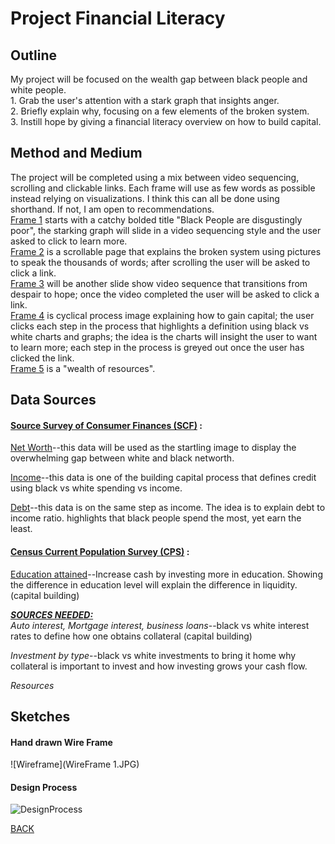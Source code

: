 

# Project Financial Literacy

## Outline
My project will be focused on the wealth gap between black people and white people. <br>
    1.     Grab the user's attention with a stark graph that insights anger.<br>
    2.     Briefly explain why, focusing on a few elements of the broken system.<br>
    3.     Instill hope by giving a financial literacy overview on how to build capital.



## Method and Medium
The project will be completed using a mix between video sequencing, scrolling and clickable links. Each frame will use as few words as possible instead relying on visualizations. I think this can all be done using shorthand. If not, I am open to recommendations. <br> 
<ins>Frame 1</ins> starts with a catchy bolded title "Black People are disgustingly poor", the starking graph will slide in a video sequencing style and the user asked to click to learn more. <br> 
<ins>Frame 2</ins> is a scrollable page that explains the broken system using pictures to speak the thousands of words; after scrolling the user will be asked to click a link. <br> 
<ins>Frame 3</ins> will be another slide show video sequence that transitions from despair to hope; once the video completed the user will be asked to click a link. <br> <ins>Frame 4</ins> is cyclical process image explaining how to gain capital; the user clicks each step in the process that highlights a definition using black vs white charts and graphs; the idea is the charts will insight the user to want to learn more; each step in the process is greyed out once the user has clicked the link. <br>
<ins>Frame 5</ins> is a "wealth of resources". 



## Data Sources
#### [Source Survey of Consumer Finances (SCF)](https://www.federalreserve.gov/econres/scf/dataviz/scf/chart/#range:1989,2019;series:Before_Tax_Income;demographic:all;population:all;units:median) :
  <ins>Net Worth</ins>--this data will be used as the startling image to display the overwhelming gap between white and black networth. 
  
  <ins>Income</ins>--this data is one of the building capital process that defines credit using black vs white spending vs income. 
  
  <ins>Debt</ins>--this data is on the same step as income. The idea is to explain debt to income ratio. highlights that black people spend the most, yet earn the least. 
  

#### [Census Current Population Survey (CPS)](https://www.census.gov/data/datasets/time-series/demo/cps/cps-asec.2019.html) : 
  <ins>Education attained</ins>--Increase cash by investing more in education. Showing the difference in education level will explain  the difference in liquidity. (capital building)
  

<ins>***SOURCES NEEDED:***</ins><br>
  *Auto interest, Mortgage interest, business loans*--black vs white interest rates to define how one obtains collateral (capital building) <br>
  
  *Investment by type*--black vs white investments to bring it home why collateral is important to invest and how investing grows your cash flow. <br>
  
  *Resources*



## Sketches

#### Hand drawn Wire Frame

![Wireframe](WireFrame 1.JPG)


#### Design Process

![DesignProcess](Drafts.JPG)



[BACK](/README.md)




